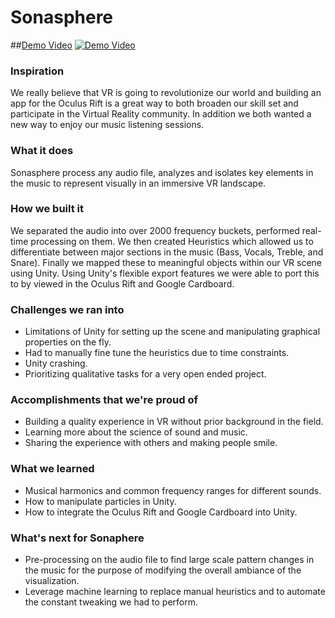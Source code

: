 # Sonasphere

##[Demo Video](https://www.youtube.com/watch?v=79BfGVj-3uE)
[![Demo Video](http://i.imgur.com/nTN1dlt.png)](https://www.youtube.com/watch?v=79BfGVj-3uE)

### Inspiration

We really believe that VR is going to revolutionize our world and building an app for the Oculus Rift is a great way to both broaden our skill set and participate in the Virtual Reality community. In addition we both wanted a new way to enjoy our music listening sessions.

### What it does

Sonasphere process any audio file, analyzes and isolates key elements in the music to represent visually in an immersive VR landscape.

### How we built it

We separated the audio into over 2000 frequency buckets, performed real-time processing on them. We then created Heuristics which allowed us to differentiate between major sections in the music (Bass, Vocals, Treble, and Snare). Finally we mapped these to meaningful objects within our VR scene using Unity. Using Unity's flexible export features we were able to port this to by viewed in the Oculus Rift and Google Cardboard.

### Challenges we ran into
 - Limitations of Unity for setting up the scene and manipulating graphical properties on the fly.
 - Had to manually fine tune the heuristics due to time constraints.
 - Unity crashing.
 - Prioritizing qualitative tasks for a very open ended project.

### Accomplishments that we're proud of
 - Building a quality experience in VR without prior background in the field.
 - Learning more about the science of sound and music.
 - Sharing the experience with others and making people smile.

### What we learned
 - Musical harmonics and common frequency ranges for different sounds.
 - How to manipulate particles in Unity.
 - How to integrate the Oculus Rift and Google Cardboard into Unity.

### What's next for Sonaphere
 - Pre-processing on the audio file to find large scale pattern changes in the music for the purpose of modifying the overall ambiance of the visualization.
 - Leverage machine learning to replace manual heuristics and to automate the constant tweaking we had to perform.
